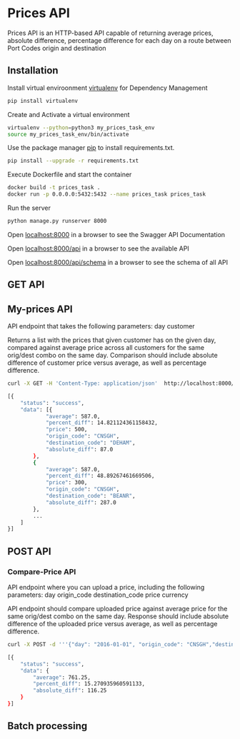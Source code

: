 # Prices API

Prices API is an HTTP-based API capable of returning average prices, absolute difference, percentage difference for each day on a route between Port Codes origin and destination

## Installation

Install virtual enviroonment  [virtualenv](https://virtualenv.pypa.io/en/stable/installation/) for Dependency Management

```bash
pip install virtualenv
```
Create and Activate a virtual environment

```bash
virtualenv --python=python3 my_prices_task_env
source my_prices_task_env/bin/activate
```
Use the package manager [pip](https://pip.pypa.io/en/stable/) to install requirements.txt.

```bash
pip install --upgrade -r requirements.txt
```
Execute Dockerfile and start the container
```bash
docker build -t prices_task .
docker run -p 0.0.0.0:5432:5432 --name prices_task prices_task
```

Run the server
```bash
python manage.py runserver 8000
```
Open  [localhost:8000](http://localhost:8000/)  in a browser to see the Swagger API  Documentation

Open  [localhost:8000/api](http://localhost:8000/api/)  in a browser to see the available API

Open  [localhost:8000/api/schema](http://localhost:8000/api/schema/)  in a browser to see the schema of all API

## GET API

## My-prices API
API endpoint that takes the following parameters:
day
customer

Returns a list with the prices that given customer has on the given day, compared against average price across all customers for the same orig/dest combo on the same day. Comparison should include absolute difference of customer price versus average, as well as percentage difference.

```bash
curl -X GET -H 'Content-Type: application/json'  http://localhost:8000/api/my-prices/2016-01-01/Acme%20Inc./

[{
	"status": "success",
	"data": [{
			"average": 587.0,
			"percent_diff": 14.821124361158432,
			"price": 500,
			"origin_code": "CNSGH",
			"destination_code": "DEHAM",
			"absolute_diff": 87.0
		},
		{
			"average": 587.0,
			"percent_diff": 48.89267461669506,
			"price": 300,
			"origin_code": "CNSGH",
			"destination_code": "BEANR",
			"absolute_diff": 287.0
		},
    	...
	]
}]
```

## POST API

### Compare-Price API
API endpoint where you can upload a price, including the following parameters:
day
origin_code
destination_code
price
currency

API endpoint should compare uploaded price against average price for the same orig/dest combo on the same day. Response should include absolute difference of the uploaded price versus average, as well as percentage difference.

```bash
curl -X POST -d '''{"day": "2016-01-01", "origin_code": "CNSGH","destination_code": "NLRTM","price": 645, "currency": "USD"}''' -H "Content-Type: application/json" http://127.0.0.1:8000/api/compare-price/

[{
	"status": "success",
	"data": {
		"average": 761.25,
		"percent_diff": 15.270935960591133,
		"absolute_diff": 116.25
	}
}]
```

## Batch processing
